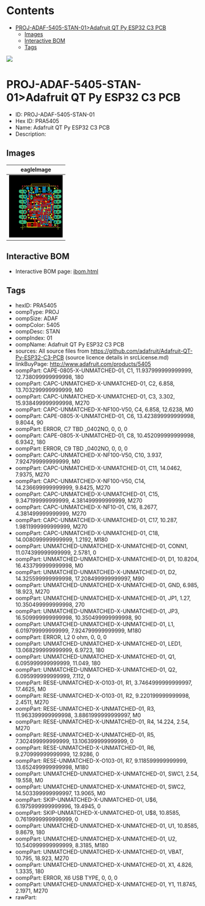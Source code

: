 



Contents
========

* [PROJ-ADAF-5405-STAN-01>Adafruit QT Py ESP32 C3 PCB](#proj-adaf-5405-stan-01adafruit-qt-py-esp32-c3-pcb)
	* [Images](#images)
	* [Interactive BOM](#interactive-bom)
	* [Tags](#tags)
  
![][im]
# PROJ-ADAF-5405-STAN-01>Adafruit QT Py ESP32 C3 PCB

- ID: PROJ-ADAF-5405-STAN-01
- Hex ID: PRA5405
- Name: Adafruit QT Py ESP32 C3 PCB
- Description: 

## Images
  
  

|eagleImage|
| :---: |
|[![eagleImage](eagleImage_140.png)](eagleImage_600.png)|

## Interactive BOM

- Interactive BOM page: [ibom.html](kicad/bom/ibom.html)

## Tags

- hexID: PRA5405
- oompType: PROJ
- oompSize: ADAF
- oompColor: 5405
- oompDesc: STAN
- oompIndex: 01
- oompName: Adafruit QT Py ESP32 C3 PCB
- sources: All source files from https://github.com/adafruit/Adafruit-QT-Py-ESP32-C3-PCB (source licence details in srcLicense.md)
- linkBuyPage: http://www.adafruit.com/products/5405
- oompPart: CAPE-0805-X-UNMATCHED-01, C1, 11.937999999999999, 12.738099999999998, 180
- oompPart: CAPC-UNMATCHED-X-UNMATCHED-01, C2, 6.858, 13.703299999999999, M0
- oompPart: CAPC-UNMATCHED-X-UNMATCHED-01, C3, 3.302, 15.938499999999998, M270
- oompPart: CAPC-UNMATCHED-X-NF100-V50, C4, 6.858, 12.6238, M0
- oompPart: CAPE-0805-X-UNMATCHED-01, C6, 13.423899999999998, 9.8044, 90
- oompPart: ERROR, C7 TBD _0402NO, 0, 0, 0
- oompPart: CAPE-0805-X-UNMATCHED-01, C8, 10.452099999999998, 6.9342, 180
- oompPart: ERROR, C9 TBD _0402NO, 0, 0, 0
- oompPart: CAPC-UNMATCHED-X-NF100-V50, C10, 3.937, 7.924799999999999, M0
- oompPart: CAPC-UNMATCHED-X-UNMATCHED-01, C11, 14.0462, 7.9375, M270
- oompPart: CAPC-UNMATCHED-X-NF100-V50, C14, 14.236699999999999, 9.8425, M270
- oompPart: CAPC-UNMATCHED-X-UNMATCHED-01, C15, 9.347199999999999, 4.381499999999999, M270
- oompPart: CAPC-UNMATCHED-X-NF10-01, C16, 8.2677, 4.381499999999999, M270
- oompPart: CAPC-UNMATCHED-X-UNMATCHED-01, C17, 10.287, 1.9811999999999999, M270
- oompPart: CAPC-UNMATCHED-X-UNMATCHED-01, C18, 14.008099999999999, 1.2192, M180
- oompPart: UNMATCHED-UNMATCHED-X-UNMATCHED-01, CONN1, 11.074399999999999, 2.5781, 0
- oompPart: UNMATCHED-UNMATCHED-X-UNMATCHED-01, D1, 10.8204, 16.433799999999998, M0
- oompPart: UNMATCHED-UNMATCHED-X-UNMATCHED-01, D2, 14.325599999999998, 17.208499999999997, M90
- oompPart: UNMATCHED-UNMATCHED-X-UNMATCHED-01, GND, 6.985, 18.923, M270
- oompPart: UNMATCHED-UNMATCHED-X-UNMATCHED-01, JP1, 1.27, 10.350499999999998, 270
- oompPart: UNMATCHED-UNMATCHED-X-UNMATCHED-01, JP3, 16.509999999999998, 10.350499999999998, 90
- oompPart: UNMATCHED-UNMATCHED-X-UNMATCHED-01, L1, 6.019799999999999, 7.924799999999999, M180
- oompPart: ERROR, L2 0 ohm, 0, 0, 0
- oompPart: UNMATCHED-UNMATCHED-X-UNMATCHED-01, LED1, 13.068299999999999, 6.9723, 180
- oompPart: UNMATCHED-UNMATCHED-X-UNMATCHED-01, Q1, 6.095999999999999, 11.049, 180
- oompPart: UNMATCHED-UNMATCHED-X-UNMATCHED-01, Q2, 6.095999999999999, 7.112, 0
- oompPart: RESE-UNMATCHED-X-O103-01, R1, 3.7464999999999997, 17.4625, M0
- oompPart: RESE-UNMATCHED-X-O103-01, R2, 9.220199999999998, 2.4511, M270
- oompPart: RESE-UNMATCHED-X-UNMATCHED-01, R3, 11.963399999999998, 3.8861999999999997, M0
- oompPart: RESE-UNMATCHED-X-UNMATCHED-01, R4, 14.224, 2.54, M270
- oompPart: RESE-UNMATCHED-X-UNMATCHED-01, R5, 7.302499999999999, 13.106399999999999, 0
- oompPart: RESE-UNMATCHED-X-UNMATCHED-01, R6, 9.270999999999999, 12.9286, 0
- oompPart: RESE-UNMATCHED-X-O103-01, R7, 9.118599999999999, 13.652499999999998, M180
- oompPart: UNMATCHED-UNMATCHED-X-UNMATCHED-01, SWC1, 2.54, 19.558, M0
- oompPart: UNMATCHED-UNMATCHED-X-UNMATCHED-01, SWC2, 14.503399999999997, 13.9065, M0
- oompPart: SKIP-UNMATCHED-X-UNMATCHED-01, U$6, 6.1975999999999996, 19.4945, 0
- oompPart: SKIP-UNMATCHED-X-UNMATCHED-01, U$8, 10.8585, 0.7619999999999999, 0
- oompPart: UNMATCHED-UNMATCHED-X-UNMATCHED-01, U1, 10.8585, 9.8679, 180
- oompPart: UNMATCHED-UNMATCHED-X-UNMATCHED-01, U2, 10.540999999999999, 8.3185, M180
- oompPart: UNMATCHED-UNMATCHED-X-UNMATCHED-01, VBAT, 10.795, 18.923, M270
- oompPart: UNMATCHED-UNMATCHED-X-UNMATCHED-01, X1, 4.826, 1.3335, 180
- oompPart: ERROR, X6 USB TYPE, 0, 0, 0
- oompPart: UNMATCHED-UNMATCHED-X-UNMATCHED-01, Y1, 11.8745, 2.1971, M270
- rawPart: 



[im]: eagleImage_450.png

